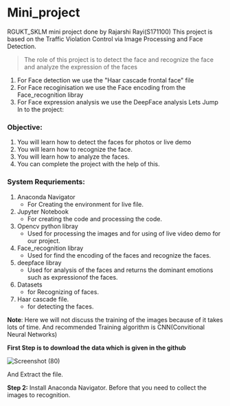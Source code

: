 # Mini_project
RGUKT_SKLM mini project done by Rajarshi Rayi(S171100)
This project is based on the Traffic Violation Control via Image Processing and Face Detection.
> The role of this project is to detect the face and recognize the face and analyze the expression of the faces
1. For Face detection we use the "Haar cascade frontal face" file 
2. For Face recoginisation we use the Face encoding from the Face_recognition libray
3. For Face expression analysis we use the DeepFace analysis
Lets Jump In to the project:
### Objective:
1. You will learn how to detect the faces for photos or live demo
2. You will learn how to recognize the face.
3. You will learn how to analyze the faces.
4. You can complete the project with the help of this.

### System Requriements:
1. Anaconda Navigator
   - For Creating the environment for live file.
2. Jupyter Notebook
   - For creating the code and processing the code.
3. Opencv python libray
   - Used for processing the images and for using of live video demo for our project.
4. Face_recognition libray
   - Used for find the encoding of the faces and recognize the faces.
5. deepface libray 
   - Used for analysis of the faces and returns the dominant emotions such as expressionof the faces.
6. Datasets 
   - for Recognizing of faces.
7. Haar cascade file.
   - for detecting the faces.
 
**Note**: Here we will not discuss the training of the images because of it takes lots of time. And recommended Training algorithm is CNN(Convitional Neural Networks)

**First Step is to download the data which is given in the github**

![Screenshot (80)](https://user-images.githubusercontent.com/100516519/191663270-d307a819-b8e0-43ea-94e9-c6fe6ebadfce.png)

And Extract the file.

**Step 2:**
Install Anaconda Navigator. Before that you need to collect the images to recognition.
